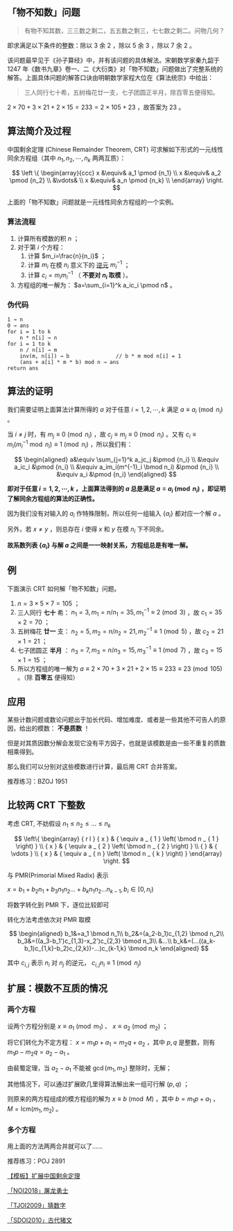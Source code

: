 ## 「物不知数」问题

> 有物不知其数，三三数之剩二，五五数之剩三，七七数之剩二。问物几何？

即求满足以下条件的整数：除以 $3$ 余 $2$ ，除以 $5$ 余 $3$ ，除以 $7$ 余 $2$ 。

该问题最早见于《孙子算经》中，并有该问题的具体解法。宋朝数学家秦九韶于 1247 年《数书九章》卷一、二《大衍类》对「物不知数」问题做出了完整系统的解答。上面具体问题的解答口诀由明朝数学家程大位在《算法统宗》中给出：

> 三人同行七十希，五树梅花廿一支，七子团圆正半月，除百零五便得知。

 $2\times 70+3\times 21+2\times 15=233=2\times 105+23$ ，故答案为 $23$ 。

## 算法简介及过程

中国剩余定理 (Chinese Remainder Theorem, CRT) 可求解如下形式的一元线性同余方程组（其中 $n_1, n_2, \cdots, n_k$ 两两互质）：

$$
\left \{
\begin{array}{ccc}
x &\equiv& a_1 \pmod {n_1} \\
x &\equiv& a_2 \pmod {n_2} \\
  &\vdots& \\
x &\equiv& a_n \pmod {n_k} \\
\end{array}
\right.
$$

上面的「物不知数」问题就是一元线性同余方程组的一个实例。

### 算法流程

1.  计算所有模数的积 $n$ ；
2.  对于第 $i$ 个方程：
    1.  计算 $m_i=\frac{n}{n_i}$ ；
    2.  计算 $m_i$ 在模 $n_i$ 意义下的 [逆元](./inverse.md)  $m_i^{-1}$ ；
    3.  计算 $c_i=m_im_i^{-1}$ （ **不要对 $n_i$ 取模** ）。
3.  方程组的唯一解为： $a=\sum_{i=1}^k a_ic_i \pmod n$ 。

### 伪代码

```text
1 → n
0 → ans
for i = 1 to k
	n * n[i] → n
for i = 1 to k
	n / n[i] → m
	inv(m, n[i]) → b               // b * m mod n[i] = 1
	(ans + a[i] * m * b) mod n → ans
return ans
```

## 算法的证明

我们需要证明上面算法计算所得的 $a$ 对于任意 $i=1,2,\cdots,k$ 满足 $a\equiv a_i \pmod {n_i}$ 。

当 $i\neq j$ 时，有 $m_j\equiv 0 \pmod {n_i}$ ，故 $c_j\equiv m_j\equiv 0 \pmod {n_i}$ 。又有 $c_i\equiv m_i(m_i^{-1}\bmod {n_i})\equiv 1 \pmod {n_i}$ ，所以我们有：

$$
\begin{aligned}
a&\equiv \sum_{j=1}^k a_jc_j        &\pmod {n_i} \\
 &\equiv a_ic_i                     &\pmod {n_i} \\
 &\equiv a_im_i(m^{-1}_i \bmod n_i) &\pmod {n_i} \\
 &\equiv a_i                        &\pmod {n_i}
\end{aligned}
$$

 **即对于任意 $i=1,2,\cdots,k$ ，上面算法得到的 $a$ 总是满足 $a\equiv a_i \pmod{n_i}$ ，即证明了解同余方程组的算法的正确性。** 

因为我们没有对输入的 $a_i$ 作特殊限制，所以任何一组输入 $\{a_i\}$ 都对应一个解 $a$ 。

另外，若 $x\neq y$ ，则总存在 $i$ 使得 $x$ 和 $y$ 在模 $n_i$ 下不同余。

 **故系数列表 $\{a_i\}$ 与解 $a$ 之间是一一映射关系，方程组总是有唯一解。** 

## 例

下面演示 CRT 如何解「物不知数」问题。

1.   $n=3\times 5\times 7=105$ ；
2.  三人同行 **七十** 希： $n_1=3, m_1=n/n_1=35, m_1^{-1}\equiv 2\pmod 3$ ，故 $c_1=35\times 2=70$ ；
3.  五树梅花 **廿一** 支： $n_2=5, m_2=n/n_2=21, m_2^{-1}\equiv 1\pmod 5$ ，故 $c_2=21\times 1=21$ ；
4.  七子团圆正 **半月** ： $n_3=7, m_3=n/n_3=15, m_3^{-1}\equiv 1\pmod 7$ ，故 $c_3=15\times 1=15$ ；
5.  所以方程组的唯一解为 $a\equiv 2\times 70+3\times 21+2\times 15\equiv 233\equiv 23 \pmod {105}$ 。（除 **百零五** 便得知）

## 应用

某些计数问题或数论问题出于加长代码、增加难度、或者是一些其他不可告人的原因，给出的模数： **不是质数** ！

但是对其质因数分解会发现它没有平方因子，也就是该模数是由一些不重复的质数相乘得到。

那么我们可以分别对这些模数进行计算，最后用 CRT 合并答案。

推荐练习：BZOJ 1951

## 比较两 CRT 下整数

考虑 CRT, 不妨假设 $n_1\leq n_2 \leq ... \leq n_k$ 

$$
\left\{ \begin{array} { r l } { x } & { \equiv a _ { 1 } \left( \bmod n _ { 1 } \right) } \\ { x } & { \equiv a _ { 2 } \left( \bmod n _ { 2 } \right) } \\ { } & { \vdots } \\ { x } & { \equiv a _ { n } \left( \bmod n _ { k } \right) } \end{array} \right.
$$

与 PMR(Primorial Mixed Radix) 表示

 $x=b_1+b_2n_1+b_3n_1n_2...+b_kn_1n_2...n_{k-1} ,b_i\in [0,n_i)$ 

将数字转化到 PMR 下，逐位比较即可

转化方法考虑依次对 PMR 取模

$$
\begin{aligned}
b_1&=a_1 \bmod n_1\\
b_2&=(a_2-b_1)c_{1,2} \bmod n_2\\
b_3&=((a_3-b_1')c_{1,3}-x_2')c_{2,3} \bmod n_3\\
&...\\
b_k&=(...((a_k-b_1)c_{1,k}-b_2)c_{2,k})-...)c_{k-1,k} \bmod n_k
\end{aligned}
$$

其中 $c_{i,j}$ 表示 $n_i$ 对 $n_j$ 的逆元， $c_{i,j}n_i \equiv 1 \pmod {n_j}$ 

## 扩展：模数不互质的情况

### 两个方程

设两个方程分别是 $x\equiv a_1 \pmod {m_1}$ 、 $x\equiv a_2 \pmod {m_2}$ ；

将它们转化为不定方程： $x=m_1p+a_1=m_2q+a_2$ ，其中 $p, q$ 是整数，则有 $m_1p-m_2q=a_2-a_1$ 。

由裴蜀定理，当 $a_2-a_1$ 不能被 $\gcd(m_1,m_2)$ 整除时，无解；

其他情况下，可以通过扩展欧几里得算法解出来一组可行解 $(p, q)$ ；

则原来的两方程组成的模方程组的解为 $x\equiv b\pmod M$ ，其中 $b=m_1p+a_1$ ， $M=\text{lcm}(m_1, m_2)$ 。

### 多个方程

用上面的方法两两合并就可以了……

推荐练习：POJ 2891

 [【模板】扩展中国剩余定理](https://www.luogu.com.cn/problem/P4777) 

 [「NOI2018」屠龙勇士](https://uoj.ac/problem/396) 

 [「TJOI2009」猜数字](https://www.luogu.com.cn/problem/P3868) 

 [「SDOI2010」古代猪文](https://loj.ac/problem/10229) 
